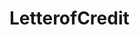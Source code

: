 # LetterofCredit   

<script src="https://unpkg.com/@stoplight/elements/web-components.min.js"></script>
<link rel="stylesheet" href="https://unpkg.com/@stoplight/elements/styles.min.css">

<elements-api
  apiDescriptionUrl="LetterofCredit.yaml"
  layout="sidebar"
  router="hash"
  hideTryIt="false"
  hideSchemas="false"
  hideInternal="false"
/>